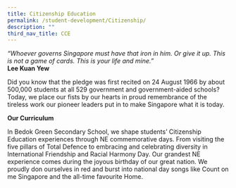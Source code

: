 ```yaml
---
title: Citizenship Education
permalink: /student-development/Citizenship/
description: ""
third_nav_title: CCE
---
```



*“Whoever governs Singapore must have that iron in him. Or give it up. This is not a game of cards. This is your life and mine.”* <br>
**Lee Kuan Yew**

Did you know that the pledge was first recited on 24 August 1966 by about 500,000 students at all 529 government and government-aided schools? Today, we place our fists by our hearts in proud remembrance of the tireless work our pioneer leaders put in to make Singapore what it is today.

**Our Curriculum**

In Bedok Green Secondary School, we shape students’ Citizenship Education experiences through NE commemorative days. From visiting the five pillars of Total Defence to embracing and celebrating diversity in International Friendship and Racial Harmony Day. Our grandest NE experience comes during the joyous birthday of our great nation. We proudly don ourselves in red and burst into national day songs like Count on me Singapore and the all-time favourite Home.